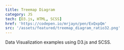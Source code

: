 ```yaml
---
title: Treemap Diagram
category: JS
tech: [D3.js, HTML, SCSS]
href: 'https://codepen.io/mrjayn/pen/ExQxpQm'
src: '/assets/featured/treemap_diagram_ratio32.png'
---
```


Data Visualization examples using D3.js and SCSS.
